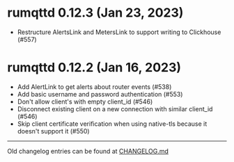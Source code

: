 # rumqttd 0.12.3 (Jan 23, 2023)
- Restructure AlertsLink and MetersLink to support writing to Clickhouse (#557)

# rumqttd 0.12.2 (Jan 16, 2023)
- Add AlertLink to get alerts about router events (#538)
- Add basic username and password authentication (#553)
- Don't allow client's with empty client_id (#546)
- Disconnect existing client on a new connection with similar client_id (#546)
- Skip client certificate verification when using native-tls because it doesn't support it (#550)


---

Old changelog entries can be found at [CHANGELOG.md](../CHANGELOG.md)